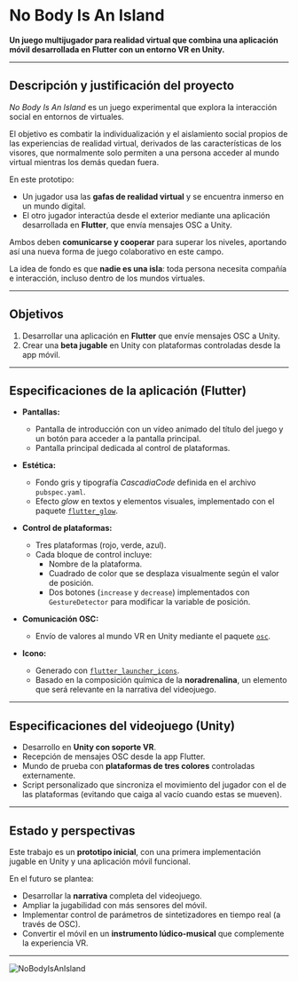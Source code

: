 # No Body Is An Island

**Un juego multijugador para realidad virtual que combina una aplicación móvil desarrollada en Flutter con un entorno VR en Unity.**

---

## Descripción y justificación del proyecto
*No Body Is An Island* es un juego experimental que explora la interacción social en entornos de virtuales.  

El objetivo es combatir la individualización y el aislamiento social propios de las experiencias de realidad virtual, derivados de las características de los visores, que normalmente solo permiten a una persona acceder al mundo virtual mientras los demás quedan fuera. 

En este prototipo:  
- Un jugador usa las **gafas de realidad virtual** y se encuentra inmerso en un mundo digital.  
- El otro jugador interactúa desde el exterior mediante una aplicación desarrollada en **Flutter**, que envía mensajes OSC a Unity.  

Ambos deben **comunicarse y cooperar** para superar los niveles, aportando así una nueva forma de juego colaborativo en este campo.  

La idea de fondo es que **nadie es una isla**: toda persona necesita compañía e interacción, incluso dentro de los mundos virtuales.

---

## Objetivos
1. Desarrollar una aplicación en **Flutter** que envíe mensajes OSC a Unity.  
2. Crear una **beta jugable** en Unity con plataformas controladas desde la app móvil.  

---

## Especificaciones de la aplicación (Flutter)
- **Pantallas:**  
  - Pantalla de introducción con un vídeo animado del título del juego y un botón para acceder a la pantalla principal.  
  - Pantalla principal dedicada al control de plataformas.  

- **Estética:**  
  - Fondo gris y tipografía *CascadiaCode* definida en el archivo `pubspec.yaml`.  
  - Efecto *glow* en textos y elementos visuales, implementado con el paquete [`flutter_glow`](https://pub.dev/packages/flutter_glow).  

- **Control de plataformas:**  
  - Tres plataformas (rojo, verde, azul).  
  - Cada bloque de control incluye:  
    - Nombre de la plataforma.  
    - Cuadrado de color que se desplaza visualmente según el valor de posición.  
    - Dos botones (`increase` y `decrease`) implementados con `GestureDetector` para modificar la variable de posición.  

- **Comunicación OSC:**  
  - Envío de valores al mundo VR en Unity mediante el paquete [`osc`](https://pub.dev/packages/osc).  

- **Icono:**  
  - Generado con [`flutter_launcher_icons`](https://pub.dev/packages/flutter_launcher_icons).  
  - Basado en la composición química de la **noradrenalina**, un elemento que será relevante en la narrativa del videojuego.  

---

## Especificaciones del videojuego (Unity)
- Desarrollo en **Unity con soporte VR**.  
- Recepción de mensajes OSC desde la app Flutter.  
- Mundo de prueba con **plataformas de tres colores** controladas externamente.  
- Script personalizado que sincroniza el movimiento del jugador con el de las plataformas (evitando que caiga al vacío cuando estas se mueven).  

---

## Estado y perspectivas
Este trabajo es un **prototipo inicial**, con una primera implementación jugable en Unity y una aplicación móvil funcional.  

En el futuro se plantea:  
- Desarrollar la **narrativa** completa del videojuego.  
- Ampliar la jugabilidad con más sensores del móvil.  
- Implementar control de parámetros de sintetizadores en tiempo real (a través de OSC).  
- Convertir el móvil en un **instrumento lúdico-musical** que complemente la experiencia VR.  

---

![NoBodyIsAnIsland](https://www.instagram.com/p/C38S6ttijD6/?img_index=1)
